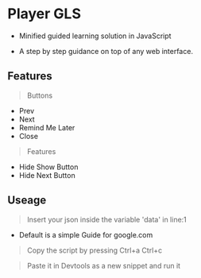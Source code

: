 # Player GLS

- Minified guided learning solution in JavaScript

- A step by step guidance on top of any web interface.

## Features

> Buttons

- Prev
- Next
- Remind Me Later
- Close

> Features

- Hide Show Button
- Hide Next Button

## Useage 


> Insert your json inside the variable 'data' in line:1 
- Default is a simple Guide for google.com


> Copy the script by pressing Ctrl+a Ctrl+c


> Paste it in Devtools as a new snippet and run it 



